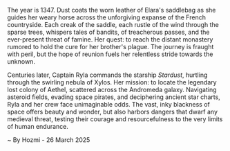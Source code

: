 
The year is 1347.  Dust coats the worn leather of Elara's saddlebag as she guides her weary horse across the unforgiving expanse of the French countryside.  Each creak of the saddle, each rustle of the wind through the sparse trees, whispers tales of bandits, of treacherous passes, and the ever-present threat of famine.  Her quest: to reach the distant monastery rumored to hold the cure for her brother's plague.  The journey is fraught with peril, but the hope of reunion fuels her relentless stride towards the unknown.

Centuries later, Captain Ryla commands the starship *Stardust*, hurtling through the swirling nebula of Xylos.  Her mission: to locate the legendary lost colony of Aethel, scattered across the Andromeda galaxy.  Navigating asteroid fields, evading space pirates, and deciphering ancient star charts, Ryla and her crew face unimaginable odds. The vast, inky blackness of space offers beauty and wonder, but also harbors dangers that dwarf any medieval threat, testing their courage and resourcefulness to the very limits of human endurance.

~ By Hozmi - 26 March 2025
